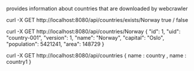 provides information about countries that are downloaded by webcrawler

curl -X GET http://localhost:8080/api/countries/exists/Norway
true / false 

curl -X GET http://localhost:8080/api/countries/Norway
{
  "id": 1,
  "uid": "country-001",
  "version": 1,
  "name": "Norway",
  "capital": "Oslo",
  "population": 5421241,
  "area": 148729
}

curl -X GET http://localhost:8080/api/countries
{ 
  name : country
, name : country1
}

